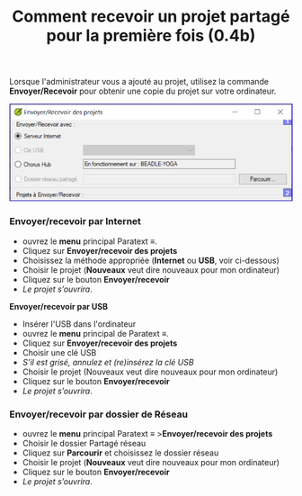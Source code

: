 ﻿---
title: Comment recevoir un projet partagé pour la première fois (0.4b)
---
Lorsque l'administrateur vous a ajouté au projet, utilisez la commande **Envoyer/Recevoir** pour obtenir une copie du projet sur votre ordinateur.

![](../../media/94038479491bb2cf0f3b19f9ae040013.png)

### Envoyer/recevoir par Internet

-   ouvrez le **menu** principal Paratext **≡**.
-   Cliquez sur **Envoyer/recevoir des projets**
-   Choisissez la méthode appropriée (**Internet** ou **USB**, voir ci-dessous)
-   Choisir le projet (**Nouveaux** veut dire nouveaux pour mon ordinateur)
-   Cliquez sur le bouton **Envoyer/recevoir**
   -  *Le projet s’ouvrira*.

**Envoyer/recevoir par USB**

-   Insérer l'USB dans l'ordinateur
-   ouvrez le **menu** principal de Paratext **≡**.
-   Cliquez sur **Envoyer/recevoir des projets**
-   Choisir une clé USB
   -  *S’il est grisé, annulez et (re)insérez la clé USB*
-   Choisir le projet (Nouveaux veut dire nouveaux pour mon ordinateur)
-   Cliquez sur le bouton **Envoyer/recevoir**
   -  *Le projet s’ouvrira*.

### Envoyer/recevoir par dossier de Réseau

-   ouvrez le **menu** principal Paratext **≡** \>**Envoyer/recevoir des projets**
-   Choisir le dossier Partagé réseau
-   Cliquez sur **Parcourir** et choisissez le dossier réseau
-   Choisir le projet (**Nouveaux** veut dire nouveaux pour mon ordinateur)
-   Cliquez sur le bouton **Envoyer/recevoir**
   -  *Le projet s’ouvrira*.

